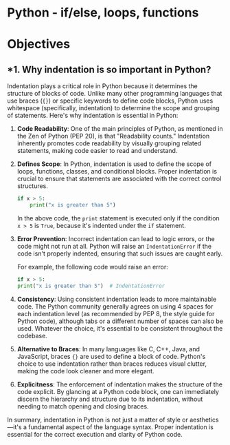 # Python - if/else, loops, functions

# Objectives

## *1. Why indentation is so important in Python?

Indentation plays a critical role in Python because it determines the structure of blocks of code. Unlike many other programming languages that use braces (`{}`) or specific keywords to define code blocks, Python uses whitespace (specifically, indentation) to determine the scope and grouping of statements. Here's why indentation is essential in Python:

1. **Code Readability**: One of the main principles of Python, as mentioned in the Zen of Python (PEP 20), is that "Readability counts." Indentation inherently promotes code readability by visually grouping related statements, making code easier to read and understand.

2. **Defines Scope**: In Python, indentation is used to define the scope of loops, functions, classes, and conditional blocks. Proper indentation is crucial to ensure that statements are associated with the correct control structures.

   ```python
   if x > 5:
       print("x is greater than 5")
   ```

   In the above code, the `print` statement is executed only if the condition `x > 5` is `True`, because it's indented under the `if` statement.

3. **Error Prevention**: Incorrect indentation can lead to logic errors, or the code might not run at all. Python will raise an `IndentationError` if the code isn't properly indented, ensuring that such issues are caught early.

   For example, the following code would raise an error:
   ```python
   if x > 5:
   print("x is greater than 5")  # IndentationError
   ```

4. **Consistency**: Using consistent indentation leads to more maintainable code. The Python community generally agrees on using 4 spaces for each indentation level (as recommended by PEP 8, the style guide for Python code), although tabs or a different number of spaces can also be used. Whatever the choice, it's essential to be consistent throughout the codebase.

5. **Alternative to Braces**: In many languages like C, C++, Java, and JavaScript, braces `{}` are used to define a block of code. Python's choice to use indentation rather than braces reduces visual clutter, making the code look cleaner and more elegant.

6. **Explicitness**: The enforcement of indentation makes the structure of the code explicit. By glancing at a Python code block, one can immediately discern the hierarchy and structure due to its indentation, without needing to match opening and closing braces.

In summary, indentation in Python is not just a matter of style or aesthetics—it's a fundamental aspect of the language syntax. Proper indentation is essential for the correct execution and clarity of Python code.
